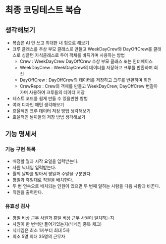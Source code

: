 # 최종 코딩테스트 복습
## 생각해보기
- 복습은 AI 안 쓰고 최대한 내 힘으로 해보기
- 크루 클래스를 추상 부모 클래스로 만들고 WeekDayCrew와 DayOffCrew를 클래스로 싱글턴 자식클래스로 두어 객체를 바꿔가며 사용하는 방법
    - Crew : WeekDayCrew DayOffCrew 추상 부모 클래스 또는 인터페이스
    - WeekDayCrew : WeekDayCrew의 데이터를 저장하고 크루를 반환하며 회전
    - DayOffCrew : DayOffCrew의 데이터를 저장하고 크루를 반환하며 회전
    - CrewRepo : Crew의 객체를 만들고 WeekDayCrew, DayOffCrew 번갈아가며 사용하여 크루들의 데이터 저장
- 테스트 코드를 쉽게 만들 수 있을만한 방법
- 여러 디자인 패턴 생각해보기
- 효율적인 크루 데이터 저장 방법 생각해보기
- 효율적인 날짜들의 저장 방법 생각해보기
## 기능 명세서
### 기능 구현 목록
- 배정할 월과 시작 요일을 입력받는다.
- 사원 닉네임 입력받는다.
- 월의 날짜를 받아서 평일과 주말을 구분한다.
- 평일과 휴일대로 직원을 배치한다.
- 두 번 연속으로 배치되는 인원이 있으면 두 번째 일하는 사람을 다음 사람과 바꾼다.
- 직원을 출력한다.

### 유효성 검사
- 평일 비상 근무 사원과 휴일 비상 근무 사원이 일치하는지
- 사원이 한 번씩만 들어가있는지(닉네임 중복 체크)
- 닉네임은 최소 1자부터 최대 5자
- 최소 5명 최대 35명의 근무자